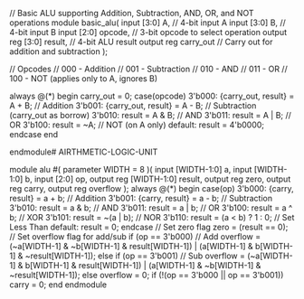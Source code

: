 // Basic ALU supporting Addition, Subtraction, AND, OR, and NOT operations
module basic_alu(
    input  [3:0] A,        // 4-bit input A
    input  [3:0] B,        // 4-bit input B
    input  [2:0] opcode,   // 3-bit opcode to select operation
    output reg [3:0] result, // 4-bit ALU result
    output reg carry_out   // Carry out for addition and subtraction
);

// Opcodes
// 000 - Addition
// 001 - Subtraction
// 010 - AND
// 011 - OR
// 100 - NOT (applies only to A, ignores B)

always @(*) begin
    carry_out = 0;
    case(opcode)
        3'b000: {carry_out, result} = A + B;       // Addition
        3'b001: {carry_out, result} = A - B;       // Subtraction (carry_out as borrow)
        3'b010: result = A & B;                    // AND
        3'b011: result = A | B;                    // OR
        3'b100: result = ~A;                       // NOT (on A only)
        default: result = 4'b0000;
    endcase
end

endmodule# AIRTHMETIC-LOGIC-UNIT


module alu #(
    parameter WIDTH = 8
)(
    input  [WIDTH-1:0] a,
    input  [WIDTH-1:0] b,
    input  [2:0]       op,
    output reg [WIDTH-1:0] result,
    output reg          zero,
    output reg          carry,
    output reg          overflow
);
    always @(*) begin
        case(op)
            3'b000: {carry, result} = a + b;                         // Addition
            3'b001: {carry, result} = a - b;                         // Subtraction
            3'b010: result = a & b;                                  // AND
            3'b011: result = a | b;                                  // OR
            3'b100: result = a ^ b;                                  // XOR
            3'b101: result = ~(a | b);                               // NOR
            3'b110: result = (a < b) ? 1 : 0;                        // Set Less Than
            default: result = 0;
        endcase
        // Set zero flag
        zero = (result == 0);
        // Set overflow flag for add/sub
        if (op == 3'b000) // Add
            overflow = (~a[WIDTH-1] & ~b[WIDTH-1] & result[WIDTH-1]) | (a[WIDTH-1] & b[WIDTH-1] & ~result[WIDTH-1]);
        else if (op == 3'b001) // Sub
            overflow = (~a[WIDTH-1] & b[WIDTH-1] & result[WIDTH-1]) | (a[WIDTH-1] & ~b[WIDTH-1] & ~result[WIDTH-1]);
        else
            overflow = 0;
        if (!(op == 3'b000 || op == 3'b001)) carry = 0;
    end
endmodule

